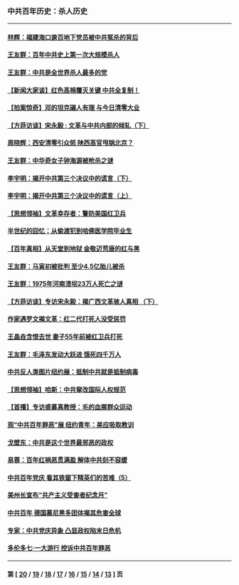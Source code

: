 ### 中共百年历史：杀人历史
---
#### [林辉：福建海口逾百地下党员被中共冤杀的背后](../../pages/nf1176106/n13878946.md?12290430) 
#### [王友群：百年中共史上第一次大规模杀人](../../pages/nf1176106/n13863785.md?12290430) 
#### [王友群：中共是全世界杀人最多的党](../../pages/nf1176106/n13860689.md?12290430) 
#### [【新闻大家谈】红色高棉覆灭关键 中共全复制！](../../pages/nf1176106/n13850222.md?12290430) 
#### [【拍案惊奇】邓的坦克碾人有理 与今日清零大业](../../pages/nf1176106/n13729574.md?12290430) 
#### [【方菲访谈】宋永毅 : 文革与中共内部的倾轧（下）](../../pages/nf1176106/n13486836.md?12290430) 
#### [周晓辉：西安清零引众怒 陕西高官甩锅北京？](../../pages/nf1176106/n13484627.md?12290430) 
#### [王友群：中华奇女子钟海源被枪杀之谜](../../pages/nf1176106/n13430555.md?12290430) 
#### [李宇明：揭开中共第三个决议中的谎言（下）](../../pages/nf1176106/n13389389.md?12290430) 
#### [李宇明：揭开中共第三个决议中的谎言（上）](../../pages/nf1176106/n13388697.md?12290430) 
#### [【思想领袖】文革幸存者：警防美国红卫兵](../../pages/nf1176106/n13339289.md?12290430) 
#### [半世纪的回忆：从偷渡犯到哈佛医学院毕业生](../../pages/nf1176106/n13345328.md?12290430) 
#### [【百年真相】从天堂到地狱 金敬迈荒唐的红与黑](../../pages/nf1176106/n13336995.md?12290430) 
#### [王友群：马寅初被批判 至少4.5亿胎儿被杀](../../pages/nf1176106/n13260313.md?12290430) 
#### [王友群：1975年河南溃坝23万人死亡之谜](../../pages/nf1176106/n13231576.md?12290430) 
#### [【方菲访谈】专访宋永毅：揭广西文革骇人真相 （下）](../../pages/nf1176106/n13209074.md?12290430) 
#### [作家遇罗文揭文革：红二代打死人没受惩罚](../../pages/nf1176106/n13205254.md?12290430) 
#### [王晶垚含恨去世 妻子55年前被红卫兵打死](../../pages/nf1176106/n13203590.md?12290430) 
#### [王友群：毛泽东发动大跃进 饿死四千万人](../../pages/nf1176106/n13177158.md?12290430) 
#### [中共反人类图片纽约展：抵制中共就是抵制病毒](../../pages/nf1176106/n13115371.md?12290430) 
#### [【思想领袖】哈斯：中共窜改国际人权规范](../../pages/nf1176106/n13053647.md?12290430) 
#### [【首播】专访盛慕真教授：毛的血腥群众运动](../../pages/nf1176106/n13091782.md?12290430) 
#### [观“中共百年罪恶”展 纽约青年：美应吸取教训](../../pages/nf1176106/n13085246.md?12290430) 
#### [戈壁东：中共是这个世界最邪恶的政权](../../pages/nf1176106/n13085641.md?12290430) 
#### [易蓉：百年红祸恶贯满盈 解体中共刻不容缓](../../pages/nf1176106/n13084455.md?12290430) 
#### [中共百年党庆 看其铁窗下精英们的苦难（5）](../../pages/nf1176106/n13076766.md?12290430) 
#### [美州长宣布“共产主义受害者纪念月”](../../pages/nf1176106/n13074024.md?12290430) 
#### [中共百年 德国慕尼黑多团体揭其危害全球](../../pages/nf1176106/n13068873.md?12290430) 
#### [专家：中共党庆异象 凸显政权陷末日危机](../../pages/nf1176106/n13067084.md?12290430) 
#### [多伦多七·一大游行 控诉中共百年罪恶](../../pages/nf1176106/n13062043.md?12290430) 

---
#### 第 [ [20](./20.md?12290430) / [19](./19.md?12290430) / [18](./18.md?12290430) / [17](./17.md?12290430) / [16](./16.md?12290430) / [15](./15.md?12290430) / [14](./14.md?12290430) / [13](./13.md?12290430) ] 页

